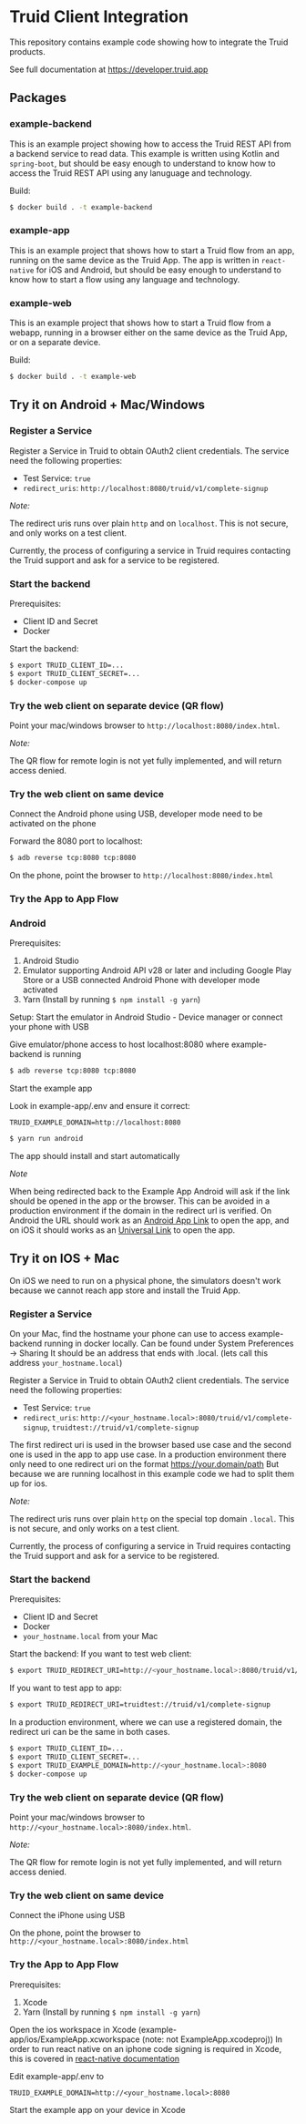# Truid Client Integration

This repository contains example code showing how to integrate the Truid products.

See full documentation at https://developer.truid.app

## Packages

### example-backend

This is an example project showing how to access the Truid REST API from a backend service to read data. This example is written using Kotlin and `spring-boot`, but should be easy enough to understand to know how to access the Truid REST API using any lanuguage and technology.

Build:

```bash
$ docker build . -t example-backend
```

### example-app

This is an example project that shows how to start a Truid flow from an app, running on the same device as the Truid App. The app is written in `react-native` for iOS and Android, but should be easy enough to understand to know how to start a flow using any language and technology.

### example-web

This is an example project that shows how to start a Truid flow from a webapp, running in a browser either on the same device as the Truid App, or on a separate device.

Build:

```bash
$ docker build . -t example-web
```

## Try it on Android + Mac/Windows
### Register a Service

Register a Service in Truid to obtain OAuth2 client credentials. The service need the following properties:
- Test Service: `true`
- `redirect_uris`: `http://localhost:8080/truid/v1/complete-signup`

_Note:_

The redirect uris runs over plain `http` and on `localhost`. This is not secure, and only works on a test client.

Currently, the process of configuring a service in Truid requires contacting the Truid support and ask for a service to be registered.

### Start the backend

Prerequisites:
- Client ID and Secret
- Docker

Start the backend:

```bash
$ export TRUID_CLIENT_ID=...
$ export TRUID_CLIENT_SECRET=...
$ docker-compose up
```

### Try the web client on separate device (QR flow)

Point your mac/windows browser to `http://localhost:8080/index.html`.

_Note:_

The QR flow for remote login is not yet fully implemented, and will return access denied.

### Try the web client on same device

Connect the Android phone using USB, developer mode need to be activated on the phone

Forward the 8080 port to localhost:

```bash
$ adb reverse tcp:8080 tcp:8080
```

On the phone, point the browser to `http://localhost:8080/index.html`

### Try the App to App Flow

### Android

Prerequisites:
1. Android Studio
2. Emulator supporting Android API v28 or later and including Google Play Store or a USB connected Android Phone with developer mode activated
3. Yarn (Install by running `$ npm install -g yarn`)

Setup:
Start the emulator in Android Studio - Device manager or connect your phone with USB

Give emulator/phone access to host localhost:8080 where example-backend is running

```bash
$ adb reverse tcp:8080 tcp:8080
```

Start the example app

Look in example-app/.env and ensure it correct:
```
TRUID_EXAMPLE_DOMAIN=http://localhost:8080
```

```bash
$ yarn run android
```
The app should install and start automatically 

_Note_

When being redirected back to the Example App Android will ask if the link should be opened in the app or the browser. This can be avoided in a production environment if the domain in the redirect url is verified.
On Android the URL should work as an [Android App Link](https://developer.android.com/training/app-links/verify-android-applinks) to open the app, and on iOS it should works as an [Universal Link](https://developer.apple.com/documentation/xcode/allowing-apps-and-websites-to-link-to-your-content) to open the app.


## Try it on IOS + Mac

On iOS we need to run on a physical phone, the simulators doesn't work because we cannot reach app store and install the Truid App.


### Register a Service
On your Mac, find the hostname your phone can use to access example-backend running in docker locally. Can be found under System Preferences -> Sharing
It should be an address that ends with .local. (lets call this address `your_hostname.local`)

Register a Service in Truid to obtain OAuth2 client credentials. The service need the following properties:
- Test Service: `true`
- `redirect_uris`: `http://<your_hostname.local>:8080/truid/v1/complete-signup`, `truidtest://truid/v1/complete-signup`

The first redirect uri is used in the browser based use case and the second one is used in the app to app use case. In a production environment there only need to one redirect uri on the format https://your.domain/path
But because we are running localhost in this example code we had to split them up for ios.

_Note:_

The redirect uris runs over plain `http` on the special top domain `.local`. This is not secure, and only works on a test client.

Currently, the process of configuring a service in Truid requires contacting the Truid support and ask for a service to be registered.

### Start the backend

Prerequisites:
- Client ID and Secret
- Docker
- `your_hostname.local` from your Mac

Start the backend:
If you want to test web client:
```bash
$ export TRUID_REDIRECT_URI=http://<your_hostname.local>:8080/truid/v1/complete-signup
```
If you want to test app to app:
```bash
$ export TRUID_REDIRECT_URI=truidtest://truid/v1/complete-signup
```
In a production environment, where we can use a registered domain, the redirect uri can be the same in both cases.  

```bash
$ export TRUID_CLIENT_ID=...
$ export TRUID_CLIENT_SECRET=...
$ export TRUID_EXAMPLE_DOMAIN=http://<your_hostname.local>:8080
$ docker-compose up
```

### Try the web client on separate device (QR flow)

Point your mac/windows browser to `http://<your_hostname.local>:8080/index.html`.

_Note:_

The QR flow for remote login is not yet fully implemented, and will return access denied.

### Try the web client on same device

Connect the iPhone using USB

On the phone, point the browser to `http://<your_hostname.local>:8080/index.html`

### Try the App to App Flow
Prerequisites:
1. Xcode
2. Yarn (Install by running `$ npm install -g yarn`)

Open the ios workspace in Xcode (example-app/ios/ExampleApp.xcworkspace (note: not ExampleApp.xcodeproj))
In order to run react native on an iphone code signing is required in Xcode, this is covered in [react-native documentation](https://reactnative.dev/docs/running-on-device) 

Edit example-app/.env to
```
TRUID_EXAMPLE_DOMAIN=http://<your_hostname.local>:8080
```

Start the example app on your device in Xcode

